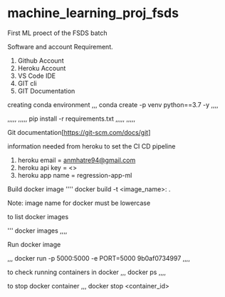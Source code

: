 # machine_learning_proj_fsds
First ML proect of the FSDS batch


Software and account Requirement.

1. Github Account
2. Heroku Account
3. VS Code IDE
4. GIT cli
5. GIT Documentation

creating conda environment
,,,
conda create -p venv python==3.7 -y
,,,,

,,,,,
,,,,,
pip install -r requirements.txt
,,,,,
,,,,,


Git documentation[https://git-scm.com/docs/git]


information needed from heroku to set the CI CD pipeline

1. heroku email = anmhatre94@gmail.com
2. heroku api key = <>
3. heroku app name = regression-app-ml

Build docker image
''''
docker build -t <image_name>:<tagname> .

 Note: image name for docker must be lowercase



 to list docker images

 '''
 docker images
 ,,,,


 Run docker image

 ,,,
 docker run -p 5000:5000 -e PORT=5000 9b0af0734997
,,,,


to check running containers in docker
,,,
docker ps
,,,,


to stop docker container
,,,
docker stop <container_id>

 
